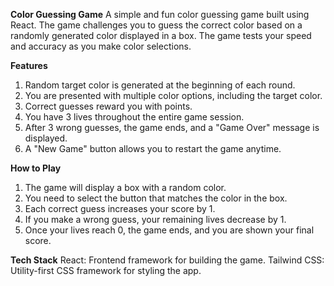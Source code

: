**Color Guessing Game**
A simple and fun color guessing game built using React. The game challenges you to guess the correct color based on a randomly generated color displayed in a box. The game tests your speed and accuracy as you make color selections.

**Features**
1. Random target color is generated at the beginning of each round.
2. You are presented with multiple color options, including the target color.
3. Correct guesses reward you with points.
4. You have 3 lives throughout the entire game session.
5. After 3 wrong guesses, the game ends, and a "Game Over" message is displayed.
6. A "New Game" button allows you to restart the game anytime.

**How to Play**
1. The game will display a box with a random color.
2. You need to select the button that matches the color in the box.
3. Each correct guess increases your score by 1.
4. If you make a wrong guess, your remaining lives decrease by 1.
5. Once your lives reach 0, the game ends, and you are shown your final score.

**Tech Stack**
React: Frontend framework for building the game.
Tailwind CSS: Utility-first CSS framework for styling the app.
